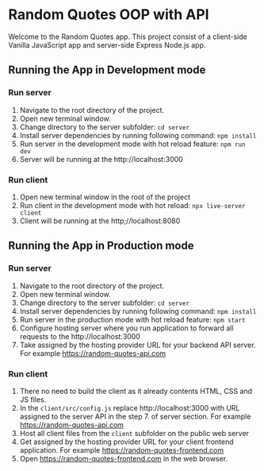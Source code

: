 # Random Quotes OOP with API

Welcome to the Random Quotes app.
This project consist of a client-side Vanilla JavaScript app and server-side Express Node.js app.

## Running the App in Development mode

### Run server

1. Navigate to the root directory of the project.
2. Open new terminal window.
3. Change directory to the server subfolder:
   `cd server`
4. Install server dependencies by running following command:
   `npm install`
5. Run server in the development mode with hot reload feature:
   `npm run dev`
6. Server will be running at the http://localhost:3000

### Run client

1. Open new terminal window in the root of the project
2. Run client in the development mode with hot reload:
   `npx live-server client`
3. Client will be running at the http;//localhost:8080

## Running the App in Production mode

### Run server

1. Navigate to the root directory of the project.
2. Open new terminal window.
3. Change directory to the server subfolder:
   `cd server`
4. Install server dependencies by running following command:
   `npm install`
5. Run server in the production mode with hot reload feature:
   `npm start`
6. Configure hosting server where you run application to forward all requests to the
   http://localhost:3000
7. Take assigned by the hosting provider URL for your backend API server.
   For example https://random-quotes-api.com

### Run client

1. There no need to build the client as it already contents HTML, CSS and JS files.
2. In the `client/src/config.js` replace http://localhost:3000 with URL assigned to the server API in the step 7. of server section. For example https://random-quotes-api.com
3. Host all client files from the `client` subfolder on the public web server
4. Get assigned by the hosting provider URL for your client frontend application. For example https://random-quotes-frontend.com
5. Open https://random-quotes-frontend.com in the web browser.
